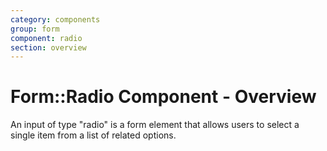 ```yaml
---
category: components
group: form
component: radio
section: overview
---
```


# Form::Radio Component - Overview

An input of type "radio" is a form element that allows users to select a single item from a list of related options.